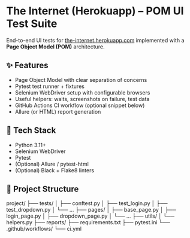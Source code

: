 # The Internet (Herokuapp) – POM UI Test Suite

End-to-end UI tests for [the-internet.herokuapp.com](https://the-internet.herokuapp.com/) implemented with a **Page Object Model (POM)** architecture.

## ✨ Features
- Page Object Model with clear separation of concerns
- Pytest test runner + fixtures
- Selenium WebDriver setup with configurable browsers
- Useful helpers: waits, screenshots on failure, test data
- GitHub Actions CI workflow (optional snippet below)
- Allure (or HTML) report generation

## 🧰 Tech Stack
- Python 3.11+
- Selenium WebDriver
- Pytest
- (Optional) Allure / pytest-html
- (Optional) Black + Flake8 linters

## 📁 Project Structure
project/
├── tests/
│   ├── conftest.py
│   ├── test_login.py
│   ├── test_dropdown.py
│   └── ...
├── pages/
│   ├── base_page.py
│   ├── login_page.py
│   ├── dropdown_page.py
│   └── ...
├── utils/
│   └── helpers.py
├── reports/
├── requirements.txt
├── pytest.ini
└── .github/workflows/
    └── ci.yml
